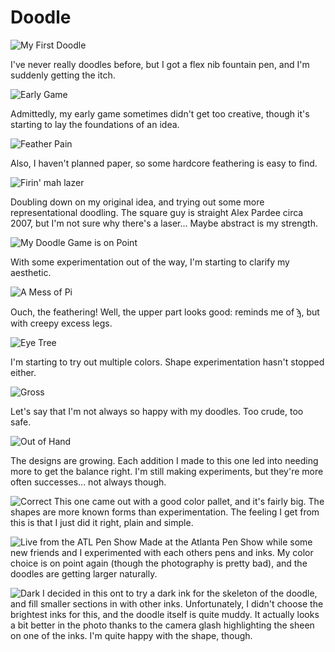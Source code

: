 # Doodle

![My First Doodle](/static/doodles/001.png)

I've never really doodles before, but I got a flex nib fountain pen, and I'm suddenly getting the itch.

![Early Game](/static/doodles/002.png)

Admittedly, my early game sometimes didn't get too creative, though it's starting to lay the foundations of an idea.

![Feather Pain](/static/doodles/003.png)

Also, I haven't planned paper, so some hardcore feathering is easy to find.

![Firin' mah lazer](/static/doodles/004.png)

Doubling down on my original idea, and trying out some more representational doodling.
The square guy is straight Alex Pardee circa 2007, but I'm not sure why there's a laser...
Maybe abstract is my strength.

![My Doodle Game is on Point](/static/doodles/005.png)

With some experimentation out of the way, I'm starting to clarify my aesthetic.

![A Mess of Pi](/static/doodles/006.png)

Ouch, the feathering!
Well, the upper part looks good: reminds me of [ϡ](https://en.wikipedia.org/wiki/Sampi), but with creepy excess legs.

![Eye Tree](/static/doodles/007.png)

I'm starting to try out multiple colors.
Shape experimentation hasn't stopped either.

![Gross](/static/doodles/008.png)

Let's say that I'm not always so happy with my doodles.
Too crude, too safe.

![Out of Hand](/static/doodles/009.png)

The designs are growing.
Each addition I made to this one led into needing more to get the balance right.
I'm still making experiments, but they're more often successes... not always though.

![Correct](/static/doodles/010.png)
This one came out with a good color pallet, and it's fairly big.
The shapes are more known forms than experimentation.
The feeling I get from this is that I just did it right, plain and simple.

![Live from the ATL Pen Show](/static/doodles/011.png)
Made at the Atlanta Pen Show while some new friends and I experimented with each others pens and inks.
My color choice is on point again (though the photography is pretty bad), and the doodles are getting larger naturally.

![Dark](/static/doodles/012.png)
I decided in this ont to try a dark ink for the skeleton of the doodle, and fill smaller sections in with other inks.
Unfortunately, I didn't choose the brightest inks for this, and the doodle itself is quite muddy.
It actually looks a bit better in the photo thanks to the camera glash highlighting the sheen on one of the inks.
I'm quite happy with the shape, though.
